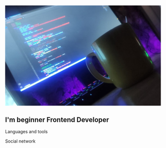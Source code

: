 ![Header](https://github.com/Grishin875/Grishin875/blob/main/assets/assets.jpg)


## I'm  beginner Frontend Developer

Languages and tools 


Social network
